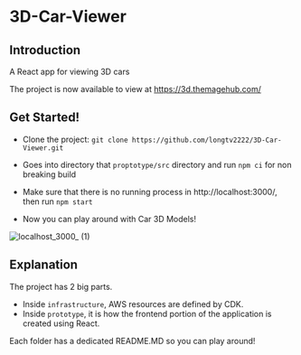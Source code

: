 # 3D-Car-Viewer


## Introduction

A React app for viewing 3D cars

The project is now available to view at https://3d.themagehub.com/

## Get Started!

- Clone the project:
    ```git clone https://github.com/longtv2222/3D-Car-Viewer.git```
- Goes into directory that ```proptotype/src``` directory and run ```npm ci``` for non breaking build

- Make sure that there is no running process in http://localhost:3000/, then run ```npm start```

- Now you can play around with Car 3D Models!

![localhost_3000_ (1)](https://user-images.githubusercontent.com/61606375/121995729-ae528780-cd64-11eb-810a-e548fd79ef12.png)


## Explanation

The project has 2 big parts. 

* Inside ```infrastructure```, AWS resources are defined by CDK.
* Inside ```prototype```, it is how the frontend portion of the application is created using React.

Each folder has a dedicated README.MD so you can play around!





